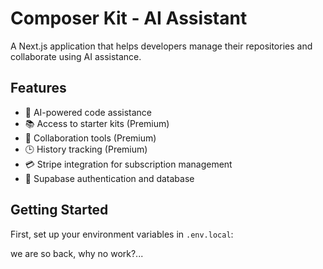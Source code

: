 # Composer Kit - AI Assistant

A Next.js application that helps developers manage their repositories and collaborate using AI assistance.

## Features

- 🤖 AI-powered code assistance
- 📚 Access to starter kits (Premium)
- 👥 Collaboration tools (Premium)
- 🕒 History tracking (Premium)
- 💳 Stripe integration for subscription management
- 🔐 Supabase authentication and database

## Getting Started

First, set up your environment variables in `.env.local`:

we are so back, why no work?...
